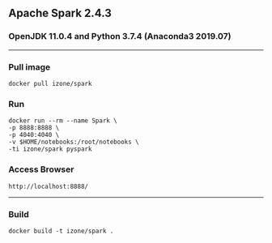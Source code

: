 ## Apache Spark 2.4.3
### OpenJDK 11.0.4 and Python 3.7.4 (Anaconda3 2019.07)
-----

### Pull image
```
docker pull izone/spark
```
### Run
```
docker run --rm --name Spark \
-p 8888:8888 \
-p 4040:4040 \
-v $HOME/notebooks:/root/notebooks \
-ti izone/spark pyspark
```

### Access Browser
```
http://localhost:8888/
```

-----
### Build
```
docker build -t izone/spark .
```
